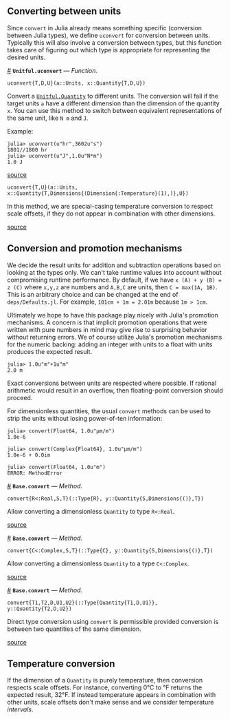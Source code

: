 


<a id='Converting-between-units-1'></a>

## Converting between units


Since `convert` in Julia already means something specific (conversion between Julia types), we define `uconvert` for conversion between units. Typically this will also involve a conversion between types, but this function takes care of figuring out which type is appropriate for representing the desired units.

<a id='Unitful.uconvert' href='#Unitful.uconvert'>#</a>
**`Unitful.uconvert`** &mdash; *Function*.



```
uconvert{T,D,U}(a::Units, x::Quantity{T,D,U})
```

Convert a [`Unitful.Quantity`](types.md#Unitful.Quantity) to different units. The conversion will fail if the target units `a` have a different dimension than the dimension of the quantity `x`. You can use this method to switch between equivalent representations of the same unit, like `N m` and `J`.

Example:

```jlcon
julia> uconvert(u"hr",3602u"s")
1801//1800 hr
julia> uconvert(u"J",1.0u"N*m")
1.0 J
```


<a target='_blank' href='https://github.com/ajkeller34/Unitful.jl/tree/0be4d1a9b61ebcd0256f280c5f056b6d0512b69f/src/Conversion.jl#L1-L19' class='documenter-source'>source</a><br>


```
uconvert{T,U}(a::Units, x::Quantity{T,Dimensions{(Dimension{:Temperature}(1),)},U})
```

In this method, we are special-casing temperature conversion to respect scale offsets, if they do not appear in combination with other dimensions.


<a target='_blank' href='https://github.com/ajkeller34/Unitful.jl/tree/0be4d1a9b61ebcd0256f280c5f056b6d0512b69f/src/Conversion.jl#L32-L39' class='documenter-source'>source</a><br>


<a id='Conversion-and-promotion-mechanisms-1'></a>

## Conversion and promotion mechanisms


We decide the result units for addition and subtraction operations based on looking at the types only. We can't take runtime values into account without compromising runtime performance. By default, if we have `x (A) + y (B) = z (C)` where `x,y,z` are numbers and `A,B,C` are units, then `C = max(1A, 1B)`. This is an arbitrary choice and can be changed at the end of `deps/Defaults.jl`. For example, `101cm + 1m = 2.01m` because `1m > 1cm`.


Ultimately we hope to have this package play nicely with Julia's promotion mechanisms. A concern is that implicit promotion operations that were written with pure numbers in mind may give rise to surprising behavior without returning errors. We of course utilize Julia's promotion mechanisms for the numeric backing: adding an integer with units to a float with units produces the expected result.


```jlcon
julia> 1.0u"m"+1u"m"
2.0 m
```


Exact conversions between units are respected where possible. If rational arithmetic would result in an overflow, then floating-point conversion should proceed.


For dimensionless quantities, the usual `convert` methods can be used to strip the units without losing power-of-ten information:


```jlcon
julia> convert(Float64, 1.0u"μm/m")
1.0e-6

julia> convert(Complex{Float64}, 1.0u"μm/m")
1.0e-6 + 0.0im

julia> convert(Float64, 1.0u"m")
ERROR: MethodError
```

<a id='Base.convert-Tuple{Type{R<:Real},Unitful.Quantity{S,Unitful.Dimensions{()},T}}' href='#Base.convert-Tuple{Type{R<:Real},Unitful.Quantity{S,Unitful.Dimensions{()},T}}'>#</a>
**`Base.convert`** &mdash; *Method*.



```
convert{R<:Real,S,T}(::Type{R}, y::Quantity{S,Dimensions{()},T})
```

Allow converting a dimensionless `Quantity` to type `R<:Real`.


<a target='_blank' href='https://github.com/ajkeller34/Unitful.jl/tree/0be4d1a9b61ebcd0256f280c5f056b6d0512b69f/src/Conversion.jl#L128-L134' class='documenter-source'>source</a><br>

<a id='Base.convert-Tuple{Type{C<:Complex},Unitful.Quantity{S,Unitful.Dimensions{()},T}}' href='#Base.convert-Tuple{Type{C<:Complex},Unitful.Quantity{S,Unitful.Dimensions{()},T}}'>#</a>
**`Base.convert`** &mdash; *Method*.



```
convert{C<:Complex,S,T}(::Type{C}, y::Quantity{S,Dimensions{()},T})
```

Allow converting a dimensionless `Quantity` to a type `C<:Complex`.


<a target='_blank' href='https://github.com/ajkeller34/Unitful.jl/tree/0be4d1a9b61ebcd0256f280c5f056b6d0512b69f/src/Conversion.jl#L138-L144' class='documenter-source'>source</a><br>

<a id='Base.convert-Tuple{Type{Unitful.Quantity{T1,D,U1}},Unitful.Quantity{T2,D,U2}}' href='#Base.convert-Tuple{Type{Unitful.Quantity{T1,D,U1}},Unitful.Quantity{T2,D,U2}}'>#</a>
**`Base.convert`** &mdash; *Method*.



```
convert{T1,T2,D,U1,U2}(::Type{Quantity{T1,D,U1}}, y::Quantity{T2,D,U2})
```

Direct type conversion using `convert` is permissible provided conversion is between two quantities of the same dimension.


<a target='_blank' href='https://github.com/ajkeller34/Unitful.jl/tree/0be4d1a9b61ebcd0256f280c5f056b6d0512b69f/src/Conversion.jl#L117-L124' class='documenter-source'>source</a><br>


<a id='Temperature-conversion-1'></a>

## Temperature conversion


If the dimension of a `Quantity` is purely temperature, then conversion respects scale offsets. For instance, converting 0°C to °F returns the expected result, 32°F. If instead temperature appears in combination with other units, scale offsets don't make sense and we consider temperature *intervals*.

